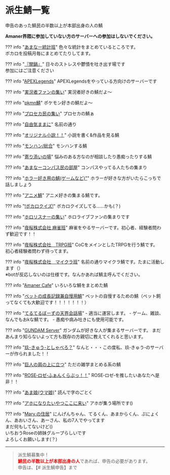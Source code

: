 # 派生鯖一覧
申告のあった鯖民の半数以上が本部出身の人の鯖

**Amaner界隈に参加していない方のサーバーへの参加はしないでください。**

??? info "[あまなー統計班](https://discord.gg/Zfw8NBFXH9)"
    色々な統計をまとめているところです。  
    ボカロを投稿月毎にまとめてたりしてます。

??? info "[『闇鍋』](https://discord.gg/P7hSkJNc)"
    日々のストレスや鬱憤を吐き出す場です  
    参加にはご注意ください

??? info "[APEXLegends](https://discord.gg/mrf7h3eTBh)"
    APEXLegendsをやっている方向けのサーバーです


??? info "[実況者ファンの集い](https://discord.gg/HghycTQz)"
    実況者好きの鯖だよ〜


??? info "[pkmn鯖](https://discord.gg/HaWrywU8)"
    ポケモン好きの鯖だよ〜


??? info "[プロセカ民の集い](https://discord.gg/QsXkk5n)"
    プロセカの鯖ぁ


??? info "[自由気ままに](https://discord.gg/bknUeWJJV7)"
    名前の通り


??? info "[オリジナル小説！！](https://discord.gg/yNctTwdnxq)"
    小説を書く&作品を見る鯖


??? info "[モンハン/総合](https://discord.gg/yZ7AMk9vHg)"
    モンハンする鯖


??? info "[寄り添いの場](https://discord.gg/XN26xS2WA2)"
    悩みのある方なのが相談したり愚痴ったりする鯖


??? info "[あまなーコンパス民の部屋](https://discord.gg/EdYgPhN6aM)"
    コンパスやってる人たちの集まり


??? info "[ホラー好き用の鯖(ゲームなど)"](https://discord.gg/GbRwe5fqUw)"
    ホラーが好きな方がいたらこっちで話しましょう


??? info "[アニメ鯖](https://discord.gg/UrzwYC9TsF)"
    アニメ好きの集まる鯖です。


??? info "[!ボカロクイズ!](https://discord.gg/Qkxnfejd2u)"
    ボカロクイズしてる……かも(？)


??? info "[ホロリスナーの集い](https://discord.gg/MWMvh5Dt)"
    ホロライブファンの集まりです


??? info "[夜桜株式会社 麻雀班](https://discord.gg/9VueVsKjG6)"
    麻雀をやるサーバーです。初心者、経験者問わず歓迎です！！


??? info "[夜桜株式会社　TRPG班](https://discord.gg/24wRmUN)"
    CoCをメインとしたTRPGを行う鯖です。  
    初心者経験者問わず待ってます。


??? info "[夜桜株式会社　マイクラ班](https://discord.gg/gaq3r8SQDV)"
    名前の通りマイクラ鯖です。たまに活動します（）  
    ※botが反応しないのは仕様です。なんかあれば鯖主呼んでください。


??? info "[Amaner Cafe](https://discord.gg/SZfzRbfxzg)"
    いろいろな鯖をまとめた鯖

??? info "[ペットの成長記録兼自慢用鯖](https://discord.gg/Rgv6ayKbzf)"
    ペットの自慢するための鯖（ペット飼ってなくても大歓迎です！！！！！！！）

??? info "[てるてるぼーずの天界会話場](https://discord.gg/7pNGkGuW)"
    - 適当に運営します。
    - ゲーム、雑談、なんでもおkな鯖です。
    - 愚痴や病み吐きにも使用可能です。

??? info "[GUNDAM Server](https://discord.gg/3cfRx94eQK)"
    ガンダムが好きな人が集まるサーバーです。
    まだあんまり知らないよって方も既存の方親切に教えてくれると思います。

??? info "[玖-きゅう-としゃべろ？](https://discord.gg/KDs2sPA5)"
    なんと・・・この度私、玖‐きゅう‐のサーバーが作られました！！

??? info "[巨人の肩の上に立つ](https://discord.gg/yaTCbMcqeB)"
    ただの雑学まとめる系の鯖

??? info "[ROSE‐ロゼ‐ふぁんくらぶっ！！](https://discord.gg/NugveFwP)"
    ROSE‐ロゼ‐を推したいあなたへ是非！！

??? info "[あま娘(ウマ娘)](https://discord.gg/GYAXCHbsbn)"
    読んで字のごとく

??? info "[アホになりたいやつここに来い](https://discord.gg/asMQ2BBF)"
    アホが集う場所です()

??? info "[Mary.の住居](https://discord.gg/z4r5HnKh3d)"
    にんげんちゃん、てるくん、あまからくん、ぷにょくん、あおいさん、あーさん、私の7人でやってます  
    まだ何もしてないけど()  
    いちおうRoseの姉妹グループらしいです  
    よろしくお願いします(？)


---

> 派生鯖募集中！  
> <span style="color: red;">**鯖民の半数以上が本部出身の人**</span>であれば、申告の必要があります。  
> 申告は、【# 派生鯖申告】まで


